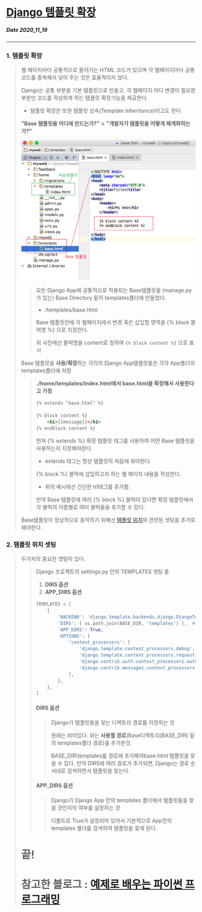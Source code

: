 # [Django 템플릿 확장](http://pythonstudy.xyz/python/article/312-Django-%ED%85%9C%ED%94%8C%EB%A6%BF-%ED%99%95%EC%9E%A5)
##### Date 2020_11_19
---
 ### 1. 템플릿 확장
>  웹 페이지마다 공통적으로 들어가는 HTML 코드가 있으며 각 웹페이지마다 공통 코드를 중복해서 넣어 주는 것은 효율적이지 않다.
>
> Django는 공통 부분을 기본 템플릿으로 만들고, 각 웹페이지 마다 변경이 필요한 부분만 코드를 작성하게 하는 템플릿 확장기능을 제공한다.
> - 템플릿 확장은 또한 템플릿 상속(Template Inheritance)라고도 한다
>
> **"Base 템플릿을 어디에 만드는가?"** **=** **"개발자가 템플릿을 어떻게 체계화하는가?"**
>
> ![base-template](./image/Django07/Django_07_1.png)
>> 모든 Django App에 공통적으로 적용되는 Base템플릿을 (manage.py가 있는) Base Directory 밑의 templates폴더에 만들었다.
>> - /templates/base.html
>>
>>  Base 템플릿안에 각 웹페이지에서 변경 혹은 삽입할 영역을 {% block 블럭명 %} 으로 지정한다.
>>
>> 위 사진에선 블럭명을 content로 정하여 ```{% block content %}``` 으로 표시
>>
> Base 템플릿을 **사용/확장**하는 각각의 Django App템플릿들은 각각 App폴더의 templates폴더에 저장
>>  **./home/templates/index.html에서 base.html을 확장해서 사용한다고 가정**
>> ```html
>> {% extends "base.html" %}
>>  
>> {% block content %}
>>     <h1>{{message}}</h1>
>> {% endblock content %}
>> ```
>> 먼저 {% extends %} 확장 템플릿 태그를 사용하여 어떤 Base 템플릿을 사용하는지 지정해야한다.
>> - extends 태그는 항상 템플릿의 처음에 와야한다.
>>
>> {% block %} 블럭에 삽입하고자 하는 웹 페이지 내용을 작성한다.
>> - 위의 예시에선 간단한 h1태그를 추가함.
>>
>> 만약 Base 템플릿에 여러 {% block %} 블럭이 있다면 확장 템플릿에서 각 블럭의 이름별로 여러 블럭들을 추가할 수 있다.
>
> Base템플릿이 정상적으로 동작하기 위해선 [템플릿 위치](https://github.com/minchan5224/TIL/blob/main/Python/Django/Django_07.md#2-%ED%85%9C%ED%94%8C%EB%A6%BF-%EC%9C%84%EC%B9%98-%EC%85%8B%ED%8C%85)와 관련된 셋팅을 추가로 해야한다.
>
### 2. 템플릿 위치 셋팅
> 두가지의 중요한 셋팅이 있다.
>> Django 프로젝트의 settings.py 안의 TEMPLATES 셋팅 중 
>> 1. **DIRS 옵션**
>> 2. **APP_DIRS 옵션**
>>
>> ```Python
>> TEMPLATES = [
>>     {
>>         'BACKEND': 'django.template.backends.django.DjangoTemplates',
>>         'DIRS': [ os.path.join(BASE_DIR, 'templates') ],  # 추가
>>         'APP_DIRS': True,
>>         'OPTIONS': {
>>             'context_processors': [
>>                 'django.template.context_processors.debug',
>>                 'django.template.context_processors.request',
>>                 'django.contrib.auth.context_processors.auth',
>>                 'django.contrib.messages.context_processors.messages',
>>             ],
>>         },
>>     },
>> ]
>> ```
>> #### DIRS 옵션
>>> Django가 템플릿들을 찾는 디렉토리 경로를 지정하는 것
>>>
>>> 원래는 비어있다. 위는 **사용할 경로**(Base디렉토리(BASE_DIR) 밑의 templates폴더 경로)를 추가한것.
>>>
>>> BASE_DIR\templates를 경로에 추가해야base.html 템플릿을 찾을 수 있다. 만약 DIRS에 여러 경로가 추가되면, Django는 경로 순서대로 검색하면서 템플릿을 찾는다.
>>>
>> #### APP_DIRS 옵션
>>> Django가 Django App 안의 templates 폴더에서 템플릿들을 찾을 것인지의 여부를 설정하는 것
>>>
>>> 디폴트로 True가 설정되어 있어서 기본적으로 App안의 templates 폴더를 검색하여 템플릿을 찾게 된다.
>
> # 끝!
> # 참고한 블로그 : [예제로 배우는 파이썬 프로그래밍](http://pythonstudy.xyz/)
